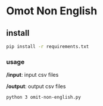 # Omot Non English

## install

```sh
pip install -r requirements.txt
```

### usage

__/input__: input csv files

__/output__: output csv files

```sh
python 3 omit-non-english.py
```
